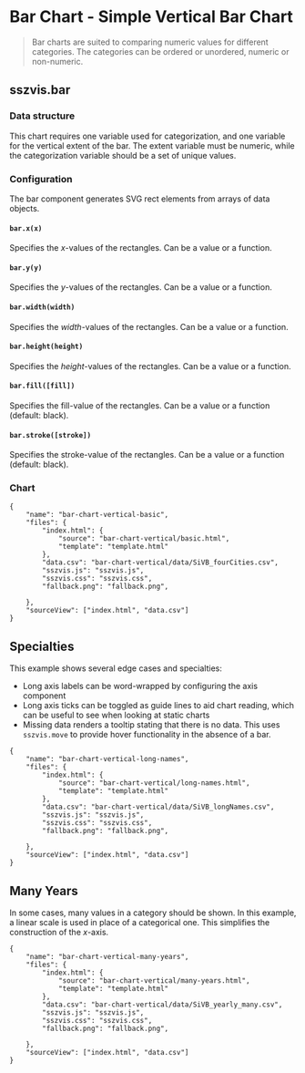 # Bar Chart - Simple Vertical Bar Chart

> Bar charts are suited to comparing numeric values for different categories. The categories can be ordered or unordered, numeric or non-numeric.

## sszvis.bar

### Data structure

This chart requires one variable used for categorization, and one variable for the vertical extent of the bar. The extent variable must be numeric, while the categorization variable should be a set of unique values.

### Configuration

The bar component generates SVG rect elements from arrays of data objects.

#### `bar.x(x)`

Specifies the _x_-values of the rectangles. Can be a value or a function.

#### `bar.y(y)`

Specifies the _y_-values of the rectangles. Can be a value or a function.

#### `bar.width(width)`

Specifies the _width_-values of the rectangles. Can be a value or a function.

#### `bar.height(height)`

Specifies the _height_-values of the rectangles. Can be a value or a function.

#### `bar.fill([fill])`

Specifies the fill-value of the rectangles. Can be a value or a function (default: black).

#### `bar.stroke([stroke])`

Specifies the stroke-value of the rectangles. Can be a value or a function (default: black).

### Chart

```project
{
    "name": "bar-chart-vertical-basic",
    "files": {
        "index.html": {
            "source": "bar-chart-vertical/basic.html",
            "template": "template.html"
        },
        "data.csv": "bar-chart-vertical/data/SiVB_fourCities.csv",
        "sszvis.js": "sszvis.js",
        "sszvis.css": "sszvis.css",
        "fallback.png": "fallback.png",

    },
    "sourceView": ["index.html", "data.csv"]
}
```

## Specialties

This example shows several edge cases and specialties:

- Long axis labels can be word-wrapped by configuring the axis component
- Long axis ticks can be toggled as guide lines to aid chart reading, which can be useful to see when looking at static charts
- Missing data renders a tooltip stating that there is no data. This uses `sszvis.move` to provide hover functionality in the absence of a bar.

```project
{
    "name": "bar-chart-vertical-long-names",
    "files": {
        "index.html": {
            "source": "bar-chart-vertical/long-names.html",
            "template": "template.html"
        },
        "data.csv": "bar-chart-vertical/data/SiVB_longNames.csv",
        "sszvis.js": "sszvis.js",
        "sszvis.css": "sszvis.css",
        "fallback.png": "fallback.png",

    },
    "sourceView": ["index.html", "data.csv"]
}
```

## Many Years

In some cases, many values in a category should be shown. In this example, a linear scale is used in place of a categorical one. This simplifies the construction of the _x_-axis.

```project
{
    "name": "bar-chart-vertical-many-years",
    "files": {
        "index.html": {
            "source": "bar-chart-vertical/many-years.html",
            "template": "template.html"
        },
        "data.csv": "bar-chart-vertical/data/SiVB_yearly_many.csv",
        "sszvis.js": "sszvis.js",
        "sszvis.css": "sszvis.css",
        "fallback.png": "fallback.png",

    },
    "sourceView": ["index.html", "data.csv"]
}
```
